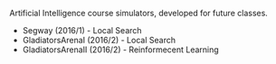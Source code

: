 Artificial Intelligence course simulators, developed for future classes.


- Segway (2016/1) - Local Search
- GladiatorsArenaI (2016/2) - Local Search
- GladiatorsArenaII (2016/2) - Reinformecent Learning
